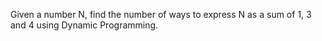 Given a number N, find the number of ways to express N as a sum of 1, 3 and 4 using Dynamic Programming.